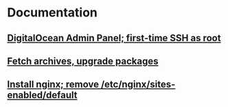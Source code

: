 # Documentation

## [DigitalOcean Admin Panel; first-time SSH as root](https://github.com/dlcmh/lnl20190906/issues/1)

## [Fetch archives, upgrade packages](https://github.com/dlcmh/lnl20190906/issues/2)

## [Install nginx; remove /etc/nginx/sites-enabled/default](https://github.com/dlcmh/lnl20190906/issues/3)
